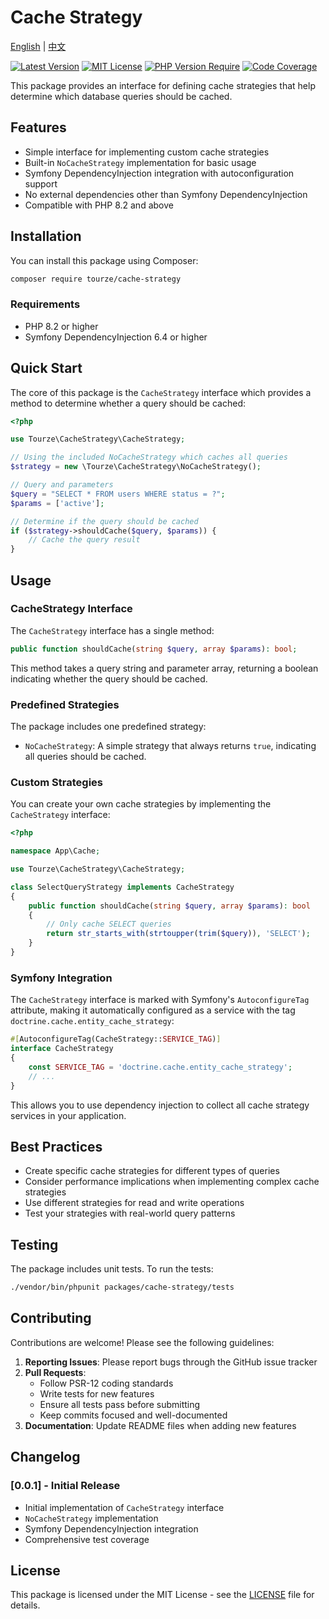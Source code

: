 # Cache Strategy

[English](README.md) | [中文](README.zh-CN.md)

[![Latest Version](https://img.shields.io/packagist/v/tourze/cache-strategy.svg?style=flat-square)](https://packagist.org/packages/tourze/cache-strategy)
[![MIT License](https://img.shields.io/packagist/l/tourze/cache-strategy.svg?style=flat-square)](https://github.com/tourze/cache-strategy/blob/main/LICENSE)
[![PHP Version Require](https://img.shields.io/packagist/php-v/tourze/cache-strategy.svg?style=flat-square)](https://packagist.org/packages/tourze/cache-strategy)
[![Code Coverage](https://img.shields.io/codecov/c/github/tourze/cache-strategy.svg?style=flat-square)](https://codecov.io/gh/tourze/cache-strategy)

This package provides an interface for defining cache strategies that help determine which database queries should be cached.

## Features

- Simple interface for implementing custom cache strategies
- Built-in `NoCacheStrategy` implementation for basic usage
- Symfony DependencyInjection integration with autoconfiguration support
- No external dependencies other than Symfony DependencyInjection
- Compatible with PHP 8.2 and above

## Installation

You can install this package using Composer:

```bash
composer require tourze/cache-strategy
```

### Requirements

- PHP 8.2 or higher
- Symfony DependencyInjection 6.4 or higher

## Quick Start

The core of this package is the `CacheStrategy` interface which provides a method to determine whether a query should be cached:

```php
<?php

use Tourze\CacheStrategy\CacheStrategy;

// Using the included NoCacheStrategy which caches all queries
$strategy = new \Tourze\CacheStrategy\NoCacheStrategy();

// Query and parameters
$query = "SELECT * FROM users WHERE status = ?";
$params = ['active'];

// Determine if the query should be cached
if ($strategy->shouldCache($query, $params)) {
    // Cache the query result
}
```

## Usage

### CacheStrategy Interface

The `CacheStrategy` interface has a single method:

```php
public function shouldCache(string $query, array $params): bool;
```

This method takes a query string and parameter array, returning a boolean indicating whether the query should be cached.

### Predefined Strategies

The package includes one predefined strategy:

- `NoCacheStrategy`: A simple strategy that always returns `true`, indicating all queries should be cached.

### Custom Strategies

You can create your own cache strategies by implementing the `CacheStrategy` interface:

```php
<?php

namespace App\Cache;

use Tourze\CacheStrategy\CacheStrategy;

class SelectQueryStrategy implements CacheStrategy
{
    public function shouldCache(string $query, array $params): bool
    {
        // Only cache SELECT queries
        return str_starts_with(strtoupper(trim($query)), 'SELECT');
    }
}
```

### Symfony Integration

The `CacheStrategy` interface is marked with Symfony's `AutoconfigureTag` attribute, making it automatically configured as a service with the tag `doctrine.cache.entity_cache_strategy`:

```php
#[AutoconfigureTag(CacheStrategy::SERVICE_TAG)]
interface CacheStrategy
{
    const SERVICE_TAG = 'doctrine.cache.entity_cache_strategy';
    // ...
}
```

This allows you to use dependency injection to collect all cache strategy services in your application.

## Best Practices

- Create specific cache strategies for different types of queries
- Consider performance implications when implementing complex cache strategies
- Use different strategies for read and write operations
- Test your strategies with real-world query patterns

## Testing

The package includes unit tests. To run the tests:

```bash
./vendor/bin/phpunit packages/cache-strategy/tests
```

## Contributing

Contributions are welcome! Please see the following guidelines:

1. **Reporting Issues**: Please report bugs through the GitHub issue tracker
2. **Pull Requests**: 
    - Follow PSR-12 coding standards
    - Write tests for new features
    - Ensure all tests pass before submitting
    - Keep commits focused and well-documented
3. **Documentation**: Update README files when adding new features

## Changelog

### [0.0.1] - Initial Release
- Initial implementation of `CacheStrategy` interface
- `NoCacheStrategy` implementation
- Symfony DependencyInjection integration
- Comprehensive test coverage

## License

This package is licensed under the MIT License - see the [LICENSE](LICENSE) file for details.
